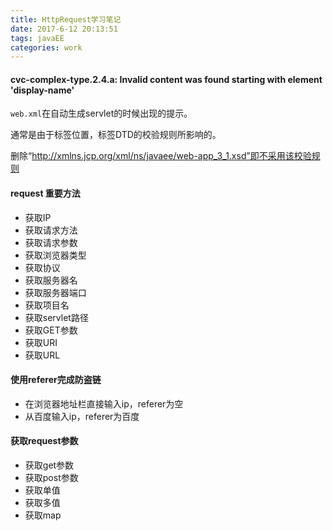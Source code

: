 ```yaml
---
title: HttpRequest学习笔记
date: 2017-6-12 20:13:51
tags: javaEE
categories: work
---
```


#### cvc-complex-type.2.4.a: Invalid content was found starting with element 'display-name' ####

`web.xml`在自动生成servlet的时候出现的提示。

通常是由于标签位置，标签DTD的校验规则所影响的。

删除“http://xmlns.jcp.org/xml/ns/javaee/web-app_3_1.xsd”即不采用该校验规则 
 

#### request 重要方法 ####
- 获取IP
- 获取请求方法
- 获取请求参数
- 获取浏览器类型
- 获取协议
- 获取服务器名
- 获取服务器端口
- 获取项目名
- 获取servlet路径
- 获取GET参数
- 获取URI
- 获取URL
 
#### 使用referer完成防盗链 ####
- 在浏览器地址栏直接输入ip，referer为空
- 从百度输入ip，referer为百度

#### 获取request参数 ####
- 获取get参数
- 获取post参数
- 获取单值
- 获取多值
- 获取map